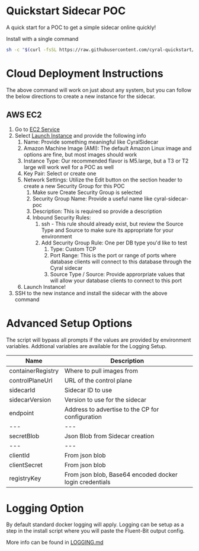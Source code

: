 # Quickstart Sidecar POC

A quick start for a POC to get a simple sidecar online quickly!

Install with a single command

```sh
sh -c "$(curl -fsSL https://raw.githubusercontent.com/cyral-quickstart/quickstart-sidecar-poc/main/install-poc.sh)"
```

# Cloud Deployment Instructions

The above command will work on just about any system, but you can follow the below directions to create a new instance for the sidecar.

## AWS EC2

1. Go to [EC2 Service](https://console.aws.amazon.com/ec2)
1. Select [Launch Instance](https://console.aws.amazon.com/ec2/v2/home#LaunchInstances) and provide the following info
    1. Name: Provide something meaningful like CyralSidecar
    1. Amazon Machine Image (AMI): The default Amazon Linux image and options are fine, but most images should work
    1. Instance Type: Our recommended flavor is M5.large, but a T3 or T2 large will work well for a POC as well
    1. Key Pair: Select or create one
    1. Network Settings: Utilize the Edit button on the section header to create a new Security Group for this POC
        1. Make sure Create Security Group is selected
        1. Security Group Name: Provide a useful name like cyral-sidecar-poc
        1. Description: This is required so provide a description
        1. Inbound Security Rules:
            1. ssh - This rule should already exist, but review the Source Type and Source to make sure its appropriate for your environment
            1. Add Security Group Rule: One per DB type you'd like to test 
                1. Type: Custom TCP
                1. Port Range: This is the port or range of ports where database clients will connect to this database through the Cyral sidecar
                1. Source Type / Source: Provide approrpriate values that will allow your database clients to connect to this port
    1. Launch Instance!
1. SSH to the new instance and install the sidecar with the above command

# Advanced Setup Options

The script will bypass all prompts if the values are provided by environment variables. Addtional variables are available for the Logging Setup.

|Name|Description|
|---|---|
|containerRegistry|Where to pull images from|
|controlPlaneUrl|URL of the control plane|
|sidecarId|Sidecar ID to use|
|sidecarVersion|Version to use for the sidecar|
|endpoint|Address to advertise to the CP for configuration|
|---|---|
|secretBlob| Json Blob from Sidecar creation|
|---|---|
|clientId|From json blob|
|clientSecret|From json blob|
|registryKey| From json blob, Base64 encoded docker login credentials|

# Logging Option

By default standard docker logging will apply.
Logging can be setup as a step in the install script where you will paste the Fluent-Bit output config. 

More info can be found in [LOGGING.md](../main/LOGGING.md)
